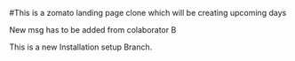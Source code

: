 #This is a zomato landing page clone which will be creating upcoming days

New msg has to be added from colaborator B


This is a new Installation setup Branch.

